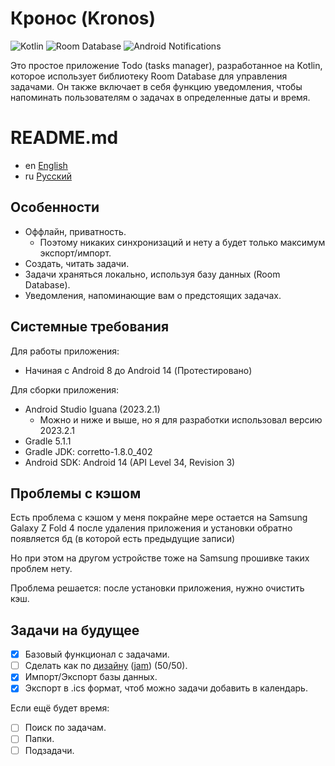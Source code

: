 
# Кронос (Kronos)

![Kotlin](https://img.shields.io/badge/Kotlin-orange)
![Room Database](https://img.shields.io/badge/Room%20Database-blue)
![Android Notifications](https://img.shields.io/badge/Notifications-Yes-green)

Это простое приложение Todo (tasks manager), разработанное на Kotlin, которое использует библиотеку Room Database для управления задачами. Он также включает в себя функцию уведомления, чтобы напоминать пользователям о задачах в определенные даты и время.

# README.md
- en [English](https://github.com/ve3xone/todo-app/blob/main/README.en.md)
- ru [Русский](https://github.com/ve3xone/todo-app/blob/main/README.md)

## Особенности

- Оффлайн, приватность.
    - Поэтому никаких синхронизаций и нету а будет только максимум экспорт/импорт.
- Создать, читать задачи.
- Задачи храняться локально, используя базу данных (Room Database).
- Уведомления, напоминающие вам о предстоящих задачах.

## Системные требования

Для работы приложения:
- Начиная с Android 8 до Android 14 (Протестировано)

Для сборки приложения:
- Android Studio Iguana (2023.2.1)
    - Можно и ниже и выше, но я для разработки использовал версию 2023.2.1
- Gradle 5.1.1
- Gradle JDK: corretto-1.8.0_402
- Android SDK: Android 14 (API Level 34, Revision 3)

## Проблемы с кэшом

Есть проблема с кэшом у меня покрайне мере остается на Samsung Galaxy Z Fold 4 после удаления приложения и установки обратно появляется бд (в которой есть предыдущие записи)

Но при этом на другом устройстве тоже на Samsung прошивке таких проблем нету.

Проблема решается: после установки приложения, нужно очистить кэш.

## Задачи на будущее

- [x] Базовый функционал с задачами.
- [ ] Сделать как по [дизайну](https://raw.githubusercontent.com/ve3xone/kronos-todo-app/main/%D0%B7%D0%B0%D0%BA%D0%BE%D0%BD-%D0%B4%D0%B8%D0%B7%D0%B0%D0%B9%D0%BD/%D0%9F%D1%80%D0%B8%D0%BB%D0%BE%D0%B6%D1%83%D1%85%D0%B0.png) ([jam](https://github.com/ve3xone/kronos-todo-app/raw/main/%D0%B7%D0%B0%D0%BA%D0%BE%D0%BD-%D0%B4%D0%B8%D0%B7%D0%B0%D0%B9%D0%BD/%D0%9F%D1%80%D0%B8%D0%BB%D0%BE%D0%B6%D1%83%D1%85%D0%B0.jam)) (50/50).
- [x] Импорт/Экспорт базы данных.
- [x] Экспорт в .ics формат, чтоб можно задачи добавить в календарь.

Если ещё будет время:
- [ ] Поиск по задачам.
- [ ] Папки.
- [ ] Подзадачи.
